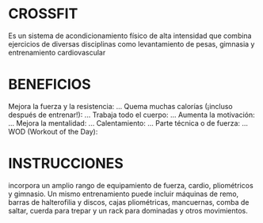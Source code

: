 # CROSSFIT
Es un sistema de acondicionamiento físico de alta intensidad que combina ejercicios de diversas disciplinas como levantamiento de pesas, gimnasia y entrenamiento cardiovascular
# BENEFICIOS
Mejora la fuerza y la resistencia: ...
Quema muchas calorías (¡incluso después de entrenar!): ...
Trabaja todo el cuerpo: ...
Aumenta la motivación: ...
Mejora la mentalidad: ...
Calentamiento: ...
Parte técnica o de fuerza: ...
WOD (Workout of the Day):
# INSTRUCCIONES 
incorpora un amplio rango de equipamiento de fuerza, cardio, pliométricos y gimnasio. Un mismo entrenamiento puede incluir máquinas de remo, barras de halterofilia y discos, cajas pliométricas, mancuernas, comba de saltar, cuerda para trepar y un rack para dominadas y otros movimientos.
